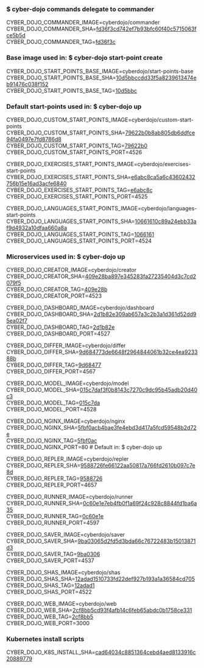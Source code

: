 ### $ cyber-dojo commands delegate to commander

CYBER_DOJO_COMMANDER_IMAGE=cyberdojo/commander  
CYBER_DOJO_COMMANDER_SHA=[fd36f3cd742ef7b93bfc60f40c5715063fce5b5d](https://github.com/cyber-dojo/commander/commit/fd36f3cd742ef7b93bfc60f40c5715063fce5b5d)  
CYBER_DOJO_COMMANDER_TAG=[fd36f3c](https://hub.docker.com/layers/cyberdojo/commander/fd36f3c/images/sha256-c8f6e57cf1a5e765810b5a875385c5e4f6c1cba9832d56cee927e1e9f32dc66e)  

### Base image used in: $ cyber-dojo start-point create

CYBER_DOJO_START_POINTS_BASE_IMAGE=cyberdojo/start-points-base  
CYBER_DOJO_START_POINTS_BASE_SHA=[10d5bbccdd33f5a8239613474eb91476c038f152](https://github.com/cyber-dojo/start-points-base/commit/10d5bbccdd33f5a8239613474eb91476c038f152)  
CYBER_DOJO_START_POINTS_BASE_TAG=[10d5bbc](https://hub.docker.com/layers/cyberdojo/start-points-base/10d5bbc/images/sha256-30c77136bdb91c31a5cfdff539902576b16b15cdd35ab8e8e6d874273fb46cf0)  

### Default start-points used in: $ cyber-dojo up

CYBER_DOJO_CUSTOM_START_POINTS_IMAGE=cyberdojo/custom-start-points  
CYBER_DOJO_CUSTOM_START_POINTS_SHA=[79622b0b8ab805db6ddfce94fa0497e7fd8786d8](https://github.com/cyber-dojo/custom-start-points/commit/79622b0b8ab805db6ddfce94fa0497e7fd8786d8)  
CYBER_DOJO_CUSTOM_START_POINTS_TAG=[79622b0](https://hub.docker.com/layers/cyberdojo/custom-start-points/79622b0/images/sha256-a9a7f3764d2a5e9915b70cf34b73d3fffb9ba4d42c500482445597aa41e25b0f)  
CYBER_DOJO_CUSTOM_START_POINTS_PORT=4526

CYBER_DOJO_EXERCISES_START_POINTS_IMAGE=cyberdojo/exercises-start-points  
CYBER_DOJO_EXERCISES_START_POINTS_SHA=[e6abc8ca5a6c43602432756b15e16ad3acfe6840](https://github.com/cyber-dojo/exercises-start-points/commit/e6abc8ca5a6c43602432756b15e16ad3acfe6840)  
CYBER_DOJO_EXERCISES_START_POINTS_TAG=[e6abc8c](https://hub.docker.com/layers/cyberdojo/exercises-start-points/e6abc8c/images/sha256-219b880d8cba8ceca2133f40a982db3a81e27be9af783a671917e86d95a977c6)  
CYBER_DOJO_EXERCISES_START_POINTS_PORT=4525

CYBER_DOJO_LANGUAGES_START_POINTS_IMAGE=cyberdojo/languages-start-points  
CYBER_DOJO_LANGUAGES_START_POINTS_SHA=[10661610c89a24ebb33af9d4932a10dfaa660a8a](https://github.com/cyber-dojo/languages-start-points/commit/10661610c89a24ebb33af9d4932a10dfaa660a8a)  
CYBER_DOJO_LANGUAGES_START_POINTS_TAG=[1066161](https://hub.docker.com/layers/cyberdojo/languages-start-points/1066161/images/sha256-a4fb55b3c3494073b727b8f1c455b39131c66749999c5d22841f9dc99633d5dc)  
CYBER_DOJO_LANGUAGES_START_POINTS_PORT=4524

### Microservices used in: $ cyber-dojo up

CYBER_DOJO_CREATOR_IMAGE=cyberdojo/creator  
CYBER_DOJO_CREATOR_SHA=[409e28ba897e345283fa27235404d3c7cd2079f5](https://github.com/cyber-dojo/creator/commit/409e28ba897e345283fa27235404d3c7cd2079f5)  
CYBER_DOJO_CREATOR_TAG=[409e28b](https://hub.docker.com/layers/cyberdojo/creator/409e28b/images/sha256-e2c18fabb023cb1835ad7b2dba92507431b8eb44bc3c015e61ad3976d9f869ec)  
CYBER_DOJO_CREATOR_PORT=4523

CYBER_DOJO_DASHBOARD_IMAGE=cyberdojo/dashboard  
CYBER_DOJO_DASHBOARD_SHA=[2d1b82e309ab657a3c2b3a1d361d52dd95ea02f7](https://github.com/cyber-dojo/dashboard/commit/2d1b82e309ab657a3c2b3a1d361d52dd95ea02f7)  
CYBER_DOJO_DASHBOARD_TAG=[2d1b82e](https://hub.docker.com/layers/cyberdojo/dashboard/2d1b82e/images/sha256-2014fa05a94b85877eda2edca16d3c3ec515aff28e2ae8c8c605f81c6721856f)  
CYBER_DOJO_DASHBOARD_PORT=4527

CYBER_DOJO_DIFFER_IMAGE=cyberdojo/differ  
CYBER_DOJO_DIFFER_SHA=[9d684773de6648f2964844061b32ce4ea923388b](https://github.com/cyber-dojo/differ/commit/9d684773de6648f2964844061b32ce4ea923388b)  
CYBER_DOJO_DIFFER_TAG=[9d68477](https://hub.docker.com/layers/cyberdojo/differ/9d68477/images/sha256-f7c8bb276522dd7205d91547d53fb74e6e5f9e67b02853d6d5e0b8c701d36d07)  
CYBER_DOJO_DIFFER_PORT=4567

CYBER_DOJO_MODEL_IMAGE=cyberdojo/model  
CYBER_DOJO_MODEL_SHA=[015c7daf3f0b8143c7270c9dc95b45adb20d40c3](https://github.com/cyber-dojo/model/commit/015c7daf3f0b8143c7270c9dc95b45adb20d40c3)  
CYBER_DOJO_MODEL_TAG=[015c7da](https://hub.docker.com/layers/cyberdojo/model/015c7da/images/sha256-fbf4868f25706bcd015b3eebbeba9cc2dbc5a05b38ca90f97b9fa28a6d50903a)  
CYBER_DOJO_MODEL_PORT=4528

CYBER_DOJO_NGINX_IMAGE=cyberdojo/nginx  
CYBER_DOJO_NGINX_SHA=[5fbf0acb4bae3fe4ebd3d417a5fcd59548b2d72e](https://github.com/cyber-dojo/nginx/commit/5fbf0acb4bae3fe4ebd3d417a5fcd59548b2d72e)  
CYBER_DOJO_NGINX_TAG=[5fbf0ac](https://hub.docker.com/layers/cyberdojo/nginx/5fbf0ac/images/sha256-5de3bf4546641bbfe5683c42ef0a9665495c926d5610c5a1e90a211412fcd72d)  
CYBER_DOJO_NGINX_PORT=80 # Default in: $ cyber-dojo up

CYBER_DOJO_REPLER_IMAGE=cyberdojo/repler  
CYBER_DOJO_REPLER_SHA=[9588726fe66122aa50817a766fd2610b097c7e8d](https://github.com/cyber-dojo/repler/commit/9588726fe66122aa50817a766fd2610b097c7e8d)  
CYBER_DOJO_REPLER_TAG=[9588726](https://hub.docker.com/layers/cyberdojo/repler/9588726/images/sha256-a6681daca5a8181e8c3ab0f2b4c8a2333a80b8a6748c2e1da5ca6985b45710b8)  
CYBER_DOJO_REPLER_PORT=4657

CYBER_DOJO_RUNNER_IMAGE=cyberdojo/runner  
CYBER_DOJO_RUNNER_SHA=[0c60e1e7eb4fb0f1a69f24c928c8844fd1ba6a35](https://github.com/cyber-dojo/runner/commit/0c60e1e7eb4fb0f1a69f24c928c8844fd1ba6a35)  
CYBER_DOJO_RUNNER_TAG=[0c60e1e](https://hub.docker.com/layers/cyberdojo/runner/0c60e1e/images/sha256-26c7a1f3452c41f81b2cafe5a8554cc6bffa504e3841656f3bc72781c3dc2883)  
CYBER_DOJO_RUNNER_PORT=4597

CYBER_DOJO_SAVER_IMAGE=cyberdojo/saver  
CYBER_DOJO_SAVER_SHA=[9ba03065d2fd5d3bda66c76722483b15013871d3](https://github.com/cyber-dojo/saver/commit/9ba03065d2fd5d3bda66c76722483b15013871d3)  
CYBER_DOJO_SAVER_TAG=[9ba0306](https://hub.docker.com/layers/cyberdojo/saver/9ba0306/images/sha256-d5b4b493b96a407d46d2ca3af0bb4e9ffd225df78a5aed105224e4120b3b9814)  
CYBER_DOJO_SAVER_PORT=4537

CYBER_DOJO_SHAS_IMAGE=cyberdojo/shas  
CYBER_DOJO_SHAS_SHA=[12adad1510733fd22def927b193a1a36584cd705](https://github.com/cyber-dojo/shas/commit/12adad1510733fd22def927b193a1a36584cd705)  
CYBER_DOJO_SHAS_TAG=[12adad1](https://hub.docker.com/layers/cyberdojo/shas/12adad1/images/sha256-31f9f3d52666d0cfe94b7c65dce8f1a29419a03721017fe7984415ea8eb0ba4d)  
CYBER_DOJO_SHAS_PORT=4522

CYBER_DOJO_WEB_IMAGE=cyberdojo/web  
CYBER_DOJO_WEB_SHA=[2cf8bb5cd93f4afb14c6feb65abdc0b1758ce331](https://github.com/cyber-dojo/web/commit/2cf8bb5cd93f4afb14c6feb65abdc0b1758ce331)  
CYBER_DOJO_WEB_TAG=[2cf8bb5](https://hub.docker.com/layers/cyberdojo/web/2cf8bb5/images/sha256-35acf7a7cd1bfac0c11eb7efc4a6c92a5e2daaf48623a11536011974f01ca96c)  
CYBER_DOJO_WEB_PORT=3000

### Kubernetes install scripts
CYBER_DOJO_K8S_INSTALL_SHA=[cad64034c8851364cebd4aed8133916c20889779](https://github.com/cyber-dojo/k8s-install/commit/cad64034c8851364cebd4aed8133916c20889779)  
